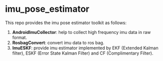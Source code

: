 # imu_pose_estimator
This repo provides the imu pose estimator toolkit as follows:
1. **AndroidImuCollector**: help to collect high frequency imu data in raw format.
2. **RosbagConvert**: convert imu data to ros bag.
3. **ImuESKF**: provide imu estimator implemented by EKF (Extended Kalman filter), ESKF (Error State Kalman Filter) and CF (Complimentary Filter).
